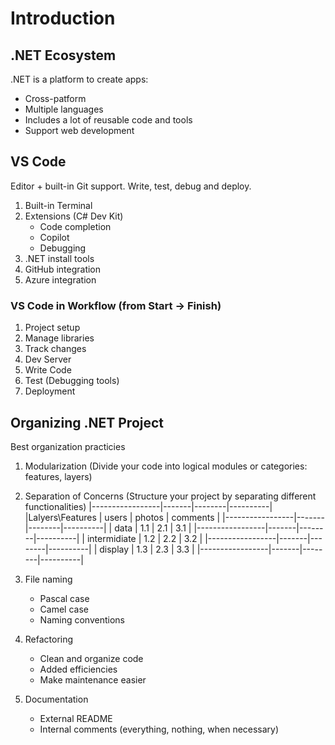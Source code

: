 # Introduction

## .NET Ecosystem
.NET is a platform to create apps:
- Cross-patform
- Multiple languages
- Includes a lot of reusable code and tools
- Support web development

## VS Code 
Editor + built-in Git support. Write, test, debug and deploy.
1. Built-in Terminal
2. Extensions (C# Dev Kit)
    - Code completion
    - Copilot
    - Debugging
3. .NET install tools
4. GitHub integration 
5. Azure integration

### VS Code in Workflow (from Start -> Finish)
1. Project setup
2. Manage libraries
3. Track changes
4. Dev Server
5. Write Code
6. Test (Debugging tools)
7. Deployment

## Organizing .NET Project
Best organization practicies
1. Modularization (Divide your code into logical modules or categories: features, layers)
2. Separation of Concerns (Structure your project by separating different functionalities)
|-----------------|-------|--------|----------|
|Lalyers\Features | users | photos | comments |
|-----------------|-------|--------|----------|
| data            |   1.1 |  2.1   | 3.1      |
|-----------------|-------|--------|----------|
| intermidiate    |   1.2 |  2.2   | 3.2      |
|-----------------|-------|--------|----------|
| display         |   1.3 |  2.3   | 3.3      |
|-----------------|-------|--------|----------|

3. File naming
    - Pascal case
    - Camel case
    - Naming conventions
4. Refactoring
    - Clean and organize code
    - Added efficiencies
    - Make maintenance easier
5. Documentation
    - External README
    - Internal comments (everything, nothing, when necessary)
